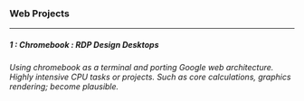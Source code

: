 ### Web Projects


---

##### 1 : Chromebook : RDP Design Desktops
###### Using chromebook as a terminal and porting Google web architecture. Highly intensive CPU tasks or projects. Such as core calculations, graphics rendering; become plausible.
